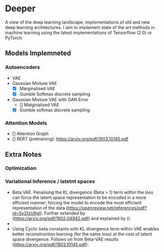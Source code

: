 # Deeper
A view of the deep learning landscape; implementations of old and new deep learning architectures. I aim to implement state of the art methods in machine learning using the latest implementations of Tensorflow (2.0) or PyTorch. 

## Models Implemneted

### Autoencoders
- VAE
- Gaussian Mixture VAE
    - [x] Marginalised VAE
    - [x] Gumble Softmax discrete sampling
- Gaussian Mixture VAE with GAN Error
    - [] Matginalised VAE
    - [x] Gumble softmax discrete sampling

### Attention Models
- [] Attention Graph
- [] BERT (pretraining): https://arxiv.org/pdf/1903.10145.pdf


## Extra Notes

### Optimization

### Variational Inference / latetnt spaces
- Beta VAE. Penalising the KL divergence (Beta > 1) term within the loss can force the latent space representation to be encoded in a more efficient manner; forcing the model to encode the most efficient representation of the data (https://openreview.net/references/pdf?id=Sy2fzU9gl). Further extended by (https://arxiv.org/pdf/1802.04942.pdf) and explained by ().
- 
- Using Cyclic beta constants with KL divergence term within VAE enables better reconstruction learning (for the same loss) at the cost of latent space divergence. Follows on from Beta-VAE results (https://arxiv.org/pdf/1903.10145.pdf).
